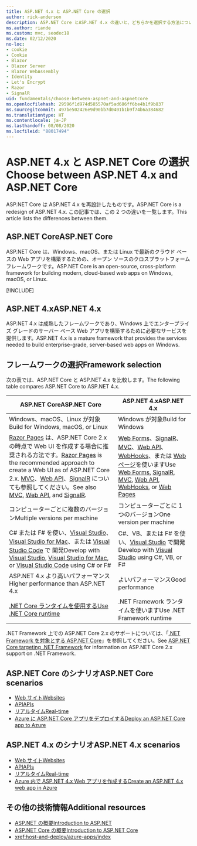 ```yaml
---
title: ASP.NET 4.x と ASP.NET Core の選択
author: rick-anderson
description: ASP.NET Core とASP.NET 4.x の違いと、どちらかを選択する方法について説明します。
ms.author: riande
ms.custom: mvc, seodec18
ms.date: 02/12/2020
no-loc:
- cookie
- Cookie
- Blazor
- Blazor Server
- Blazor WebAssembly
- Identity
- Let's Encrypt
- Razor
- SignalR
uid: fundamentals/choose-between-aspnet-and-aspnetcore
ms.openlocfilehash: 29596f1d974d585570af5ad686ff6be4b1f9b837
ms.sourcegitcommit: 497be502426e9d90bb7d0401b1b9f74b6a384682
ms.translationtype: HT
ms.contentlocale: ja-JP
ms.lasthandoff: 08/08/2020
ms.locfileid: "88017494"
---
```

# <a name="choose-between-aspnet-4x-and-aspnet-core"></a><span data-ttu-id="92d75-103">ASP.NET 4.x と ASP.NET Core の選択</span><span class="sxs-lookup"><span data-stu-id="92d75-103">Choose between ASP.NET 4.x and ASP.NET Core</span></span>

<span data-ttu-id="92d75-104">ASP.NET Core は ASP.NET 4.x を再設計したものです。</span><span class="sxs-lookup"><span data-stu-id="92d75-104">ASP.NET Core is a redesign of ASP.NET 4.x.</span></span> <span data-ttu-id="92d75-105">この記事では、この 2 つの違いを一覧します。</span><span class="sxs-lookup"><span data-stu-id="92d75-105">This article lists the differences between them.</span></span>

## <a name="aspnet-core"></a><span data-ttu-id="92d75-106">ASP.NET Core</span><span class="sxs-lookup"><span data-stu-id="92d75-106">ASP.NET Core</span></span>

<span data-ttu-id="92d75-107">ASP.NET Core は、Windows、macOS、または Linux で最新のクラウド ベースの Web アプリを構築するための、オープン ソースのクロスプラットフォーム フレームワークです。</span><span class="sxs-lookup"><span data-stu-id="92d75-107">ASP.NET Core is an open-source, cross-platform framework for building modern, cloud-based web apps on Windows, macOS, or Linux.</span></span>

[!INCLUDE[](~/includes/benefits.md)]

## <a name="aspnet-4x"></a><span data-ttu-id="92d75-108">ASP.NET 4.x</span><span class="sxs-lookup"><span data-stu-id="92d75-108">ASP.NET 4.x</span></span>

<span data-ttu-id="92d75-109">ASP.NET 4.x は成熟したフレームワークであり、Windows 上でエンタープライズ グレードのサーバー ベース Web アプリを構築するために必要なサービスを提供します。</span><span class="sxs-lookup"><span data-stu-id="92d75-109">ASP.NET 4.x is a mature framework that provides the services needed to build enterprise-grade, server-based web apps on Windows.</span></span>

## <a name="framework-selection"></a><span data-ttu-id="92d75-110">フレームワークの選択</span><span class="sxs-lookup"><span data-stu-id="92d75-110">Framework selection</span></span>

<span data-ttu-id="92d75-111">次の表では、ASP.NET Core と ASP.NET 4.x を比較します。</span><span class="sxs-lookup"><span data-stu-id="92d75-111">The following table compares ASP.NET Core to ASP.NET 4.x.</span></span>

| <span data-ttu-id="92d75-112">ASP.NET Core</span><span class="sxs-lookup"><span data-stu-id="92d75-112">ASP.NET Core</span></span> | <span data-ttu-id="92d75-113">ASP.NET 4.x</span><span class="sxs-lookup"><span data-stu-id="92d75-113">ASP.NET 4.x</span></span> |
|---|---|
|<span data-ttu-id="92d75-114">Windows、macOS、Linux が対象</span><span class="sxs-lookup"><span data-stu-id="92d75-114">Build for Windows, macOS, or Linux</span></span>|<span data-ttu-id="92d75-115">Windows が対象</span><span class="sxs-lookup"><span data-stu-id="92d75-115">Build for Windows</span></span>|
|<span data-ttu-id="92d75-116">[Razor Pages](xref:razor-pages/index) は、ASP.NET Core 2.x の時点で Web UI を作成する場合に推奨される方法です。</span><span class="sxs-lookup"><span data-stu-id="92d75-116">[Razor Pages](xref:razor-pages/index) is the recommended approach to create a Web UI as of ASP.NET Core 2.x.</span></span> <span data-ttu-id="92d75-117">[MVC](xref:mvc/overview)、[Web API](xref:tutorials/first-web-api)、[SignalR](xref:signalr/introduction) についても参照してください。</span><span class="sxs-lookup"><span data-stu-id="92d75-117">See also [MVC](xref:mvc/overview), [Web API](xref:tutorials/first-web-api), and [SignalR](xref:signalr/introduction).</span></span>|<span data-ttu-id="92d75-118">[Web Forms](/aspnet/web-forms)、[SignalR](/aspnet/signalr)、[MVC](/aspnet/mvc)、[Web API](/aspnet/web-api/)、[WebHooks](/aspnet/webhooks/)、または [Web ページ](/aspnet/web-pages)を使います</span><span class="sxs-lookup"><span data-stu-id="92d75-118">Use [Web Forms](/aspnet/web-forms), [SignalR](/aspnet/signalr), [MVC](/aspnet/mvc), [Web API](/aspnet/web-api/), [WebHooks](/aspnet/webhooks/), or [Web Pages](/aspnet/web-pages)</span></span>|
|<span data-ttu-id="92d75-119">コンピューターごとに複数のバージョン</span><span class="sxs-lookup"><span data-stu-id="92d75-119">Multiple versions per machine</span></span>|<span data-ttu-id="92d75-120">コンピューターごとに 1 つのバージョン</span><span class="sxs-lookup"><span data-stu-id="92d75-120">One version per machine</span></span>|
|<span data-ttu-id="92d75-121">C# または F# を使い、[Visual Studio](https://visualstudio.microsoft.com/vs/)、[Visual Studio for Mac](https://visualstudio.microsoft.com/vs/mac/)、または [Visual Studio Code](https://code.visualstudio.com/) で 開発</span><span class="sxs-lookup"><span data-stu-id="92d75-121">Develop with [Visual Studio](https://visualstudio.microsoft.com/vs/), [Visual Studio for Mac](https://visualstudio.microsoft.com/vs/mac/), or [Visual Studio Code](https://code.visualstudio.com/) using C# or F#</span></span>|<span data-ttu-id="92d75-122">C#、VB、または F# を使い、[Visual Studio](https://visualstudio.microsoft.com/vs/) で開発</span><span class="sxs-lookup"><span data-stu-id="92d75-122">Develop with [Visual Studio](https://visualstudio.microsoft.com/vs/) using C#, VB, or F#</span></span>|
|<span data-ttu-id="92d75-123">ASP.NET 4.x より高いパフォーマンス</span><span class="sxs-lookup"><span data-stu-id="92d75-123">Higher performance than ASP.NET 4.x</span></span>|<span data-ttu-id="92d75-124">よいパフォーマンス</span><span class="sxs-lookup"><span data-stu-id="92d75-124">Good performance</span></span>|
|[<span data-ttu-id="92d75-125">.NET Core ランタイムを使用する</span><span class="sxs-lookup"><span data-stu-id="92d75-125">Use .NET Core runtime</span></span>](/dotnet/standard/choosing-core-framework-server)|<span data-ttu-id="92d75-126">.NET Framework ランタイムを使います</span><span class="sxs-lookup"><span data-stu-id="92d75-126">Use .NET Framework runtime</span></span>|

<span data-ttu-id="92d75-127">.NET Framework 上での ASP.NET Core 2.x のサポートについては、「[.NET Framework を対象とする ASP.NET Core](xref:index#target-framework)」を参照してください。</span><span class="sxs-lookup"><span data-stu-id="92d75-127">See [ASP.NET Core targeting .NET Framework](xref:index#target-framework) for information on ASP.NET Core 2.x support on .NET Framework.</span></span>

## <a name="aspnet-core-scenarios"></a><span data-ttu-id="92d75-128">ASP.NET Core のシナリオ</span><span class="sxs-lookup"><span data-stu-id="92d75-128">ASP.NET Core scenarios</span></span>

* [<span data-ttu-id="92d75-129">Web サイト</span><span class="sxs-lookup"><span data-stu-id="92d75-129">Websites</span></span>](xref:tutorials/first-mvc-app/index)
* [<span data-ttu-id="92d75-130">API</span><span class="sxs-lookup"><span data-stu-id="92d75-130">APIs</span></span>](xref:tutorials/first-web-api)
* [<span data-ttu-id="92d75-131">リアルタイム</span><span class="sxs-lookup"><span data-stu-id="92d75-131">Real-time</span></span>](xref:signalr/introduction)
* [<span data-ttu-id="92d75-132">Azure に ASP.NET Core アプリをデプロイする</span><span class="sxs-lookup"><span data-stu-id="92d75-132">Deploy an ASP.NET Core app to Azure</span></span>](/azure/app-service/app-service-web-get-started-dotnet)

## <a name="aspnet-4x-scenarios"></a><span data-ttu-id="92d75-133">ASP.NET 4.x のシナリオ</span><span class="sxs-lookup"><span data-stu-id="92d75-133">ASP.NET 4.x scenarios</span></span>

* [<span data-ttu-id="92d75-134">Web サイト</span><span class="sxs-lookup"><span data-stu-id="92d75-134">Websites</span></span>](/aspnet/mvc)
* [<span data-ttu-id="92d75-135">API</span><span class="sxs-lookup"><span data-stu-id="92d75-135">APIs</span></span>](/aspnet/web-api)
* [<span data-ttu-id="92d75-136">リアルタイム</span><span class="sxs-lookup"><span data-stu-id="92d75-136">Real-time</span></span>](/aspnet/signalr)
* [<span data-ttu-id="92d75-137">Azure 内で ASP.NET 4.x Web アプリを作成する</span><span class="sxs-lookup"><span data-stu-id="92d75-137">Create an ASP.NET 4.x web app in Azure</span></span>](/azure/app-service/app-service-web-get-started-dotnet-framework)

## <a name="additional-resources"></a><span data-ttu-id="92d75-138">その他の技術情報</span><span class="sxs-lookup"><span data-stu-id="92d75-138">Additional resources</span></span>

* [<span data-ttu-id="92d75-139">ASP.NET の概要</span><span class="sxs-lookup"><span data-stu-id="92d75-139">Introduction to ASP.NET</span></span>](/aspnet/overview)
* [<span data-ttu-id="92d75-140">ASP.NET Core の概要</span><span class="sxs-lookup"><span data-stu-id="92d75-140">Introduction to ASP.NET Core</span></span>](xref:index)
* <xref:host-and-deploy/azure-apps/index>

